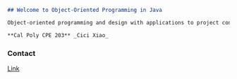```markdown
## Welcome to Object-Oriented Programming in Java

Object-oriented programming and design with applications to project construction. Introduction to class design, interfaces, inheritance, generics, exceptions, streams, and testing.

**Cal Poly CPE 203** _Cici Xiao_ 
```

### Contact
[Link](chxiao@calpoly.edu)
